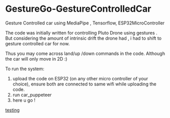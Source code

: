 # GestureGo-GestureControlledCar
Gesture Controlled car using MediaPipe , Tensorflow, ESP32MicroController

The code was initially written for controlling Pluto Drone using gestures .
But considering the amount of intrinsic drift the drone had , i had to shift to gesture controlled car for now.

Thus you may come across land/up /down commands in the code.
Although the car will only move in 2D :)


To run the system:

1) upload the code on ESP32 (on any other micro controller of your choice), ensure both are connected to same wifi while uploading the code.
2) run car_puppeteer
3) here u go !

[testing](https://drive.google.com/file/d/1uKzp2QUKbPOFD_vvzlonVccE8bzvTCFc/view?usp=share_link)

